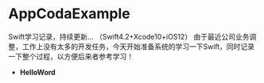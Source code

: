 # AppCodaExample
Swift学习记录，持续更新… （Swift4.2+Xcode10+iOS12）
由于最近公司业务调整，工作上没有太多的开发任务，今天开始准备系统的学习一下Swift，同时记录一下整个过程，以方便后来者参考学习！

- **HelloWord**
